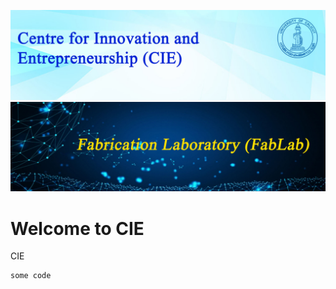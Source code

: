 ![Screenshot](images/B2.jpg)
![Screenshot](images/B3.jpg)

# Welcome to CIE

CIE




```python
some code
```
